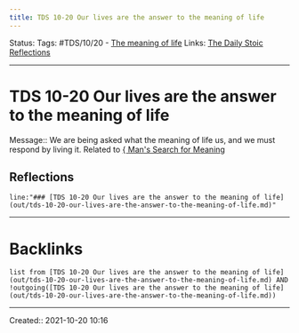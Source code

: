 ```yaml
---
title: TDS 10-20 Our lives are the answer to the meaning of life
---
```

Status:
Tags: #TDS/10/20 - [The meaning of life](None)
Links: [The Daily Stoic Reflections](out/the-daily-stoic-reflections.md)
___
# TDS 10-20 Our lives are the answer to the meaning of life
Message:: We are being asked what the meaning of life us, and we must respond by living it. Related to [{ Man's Search for Meaning](out/-mans-search-for-meaning.md)

## Reflections
 ```query
line:"### [TDS 10-20 Our lives are the answer to the meaning of life](out/tds-10-20-our-lives-are-the-answer-to-the-meaning-of-life.md)"
```
___
# Backlinks
```dataview
list from [TDS 10-20 Our lives are the answer to the meaning of life](out/tds-10-20-our-lives-are-the-answer-to-the-meaning-of-life.md) AND !outgoing([TDS 10-20 Our lives are the answer to the meaning of life](out/tds-10-20-our-lives-are-the-answer-to-the-meaning-of-life.md))
```
___

Created:: 2021-10-20 10:16


